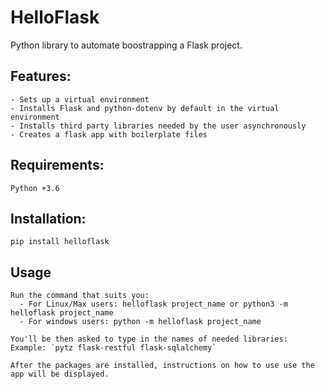 # HelloFlask

Python library to automate boostrapping a Flask project.

## Features:

    - Sets up a virtual environment
    - Installs Flask and python-dotenv by default in the virtual environment
    - Installs third party libraries needed by the user asynchronously
    - Creates a flask app with boilerplate files

## Requirements:

    Python +3.6

## Installation:

    pip install helloflask

## Usage

    Run the command that suits you:
      - For Linux/Max users: helloflask project_name or python3 -m helloflask project_name
      - For windows users: python -m helloflask project_name

    You'll be then asked to type in the names of needed libraries:
    Example: `pytz flask-restful flask-sqlalchemy`

    After the packages are installed, instructions on how to use use the app will be displayed.
